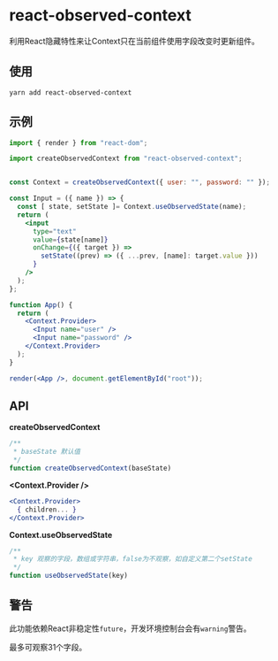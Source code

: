 # react-observed-context

利用React隐藏特性来让Context只在当前组件使用字段改变时更新组件。

## 使用

```shell
yarn add react-observed-context
```

## 示例

```jsx
import { render } from "react-dom";

import createObservedContext from "react-observed-context";


const Context = createObservedContext({ user: "", password: "" });

const Input = ({ name }) => {
  const [ state, setState ]= Context.useObservedState(name);
  return (
    <input
      type="text"
      value={state[name]}
      onChange={({ target }) =>
        setState((prev) => ({ ...prev, [name]: target.value }))
      }
    />
  );
};

function App() {
  return (
    <Context.Provider>
      <Input name="user" />
      <Input name="password" />
    </Context.Provider>
  );
}

render(<App />, document.getElementById("root"));

```

## API

**createObservedContext**

```javascript
/**
 * baseState 默认值
 */
function createObservedContext(baseState)
```

**<Context.Provider />**

```jsx
<Context.Provider>
  { children... }
</Context.Provider>
```

**Context.useObservedState**

```javascript
/**
 * key 观察的字段，数组或字符串，false为不观察，如自定义第二个setState
 */
function useObservedState(key)
```

## 警告

此功能依赖React非稳定性`future`，开发环境控制台会有`warning`警告。

最多可观察31个字段。